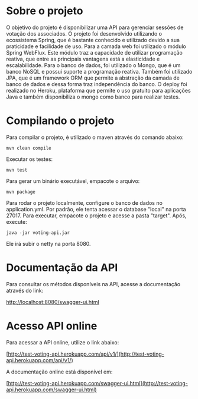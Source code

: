 # Sobre o projeto

O objetivo do projeto é disponibilizar uma API para gerenciar sessões de votação dos associados. O projeto foi desenvolvido utilizando o ecossistema Spring, que é bastante conhecido e utilizado devido a sua praticidade e facilidade de uso. Para a camada web foi utilizado o módulo Spring WebFlux. Este módulo traz a capacidade de utilizar programação reativa, que entre as principais vantagens está a elasticidade e escalabilidade. Para o banco de dados, foi utilizado o Mongo, que é um banco NoSQL e possui suporte a programação reativa. Também foi utilizado JPA, que é um framework ORM que permite a abstração da camada de banco de dados e dessa forma traz independência do banco. O deploy foi realizado no Heroku, plataforma que permite o uso gratuito para aplicações Java e também disponibiliza o mongo como banco para realizar testes.

# Compilando o projeto

Para compilar o projeto,  é utilizado o maven através do comando abaixo:

```mvn clean compile```

Executar os testes:

```mvn test```

Para gerar um binário executável, empacote o arquivo:

```mvn package```

Para rodar o projeto localmente, configure o banco de dados no application.yml. Por padrão, ele tenta acessar o database "local" na porta 27017.
Para executar, empacote o projeto e acesse a pasta "target". Após, execute:

```java -jar voting-api.jar```

Ele irá subir o netty na porta 8080.

# Documentação da API

Para consultar os métodos disponíveis na API, acesse a documentação através do link:

[http://localhost:8080/swagger-ui.html](http://localhost:8080/swagger-ui.html)

# Acesso API online

Para acessar a API online, utilize o link abaixo:

[http://test-voting-api.herokuapp.com/api/v1/](http://test-voting-api.herokuapp.com/api/v1/)

A documentação online está disponível em:

[http://test-voting-api.herokuapp.com/swagger-ui.html](http://test-voting-api.herokuapp.com/swagger-ui.html)
